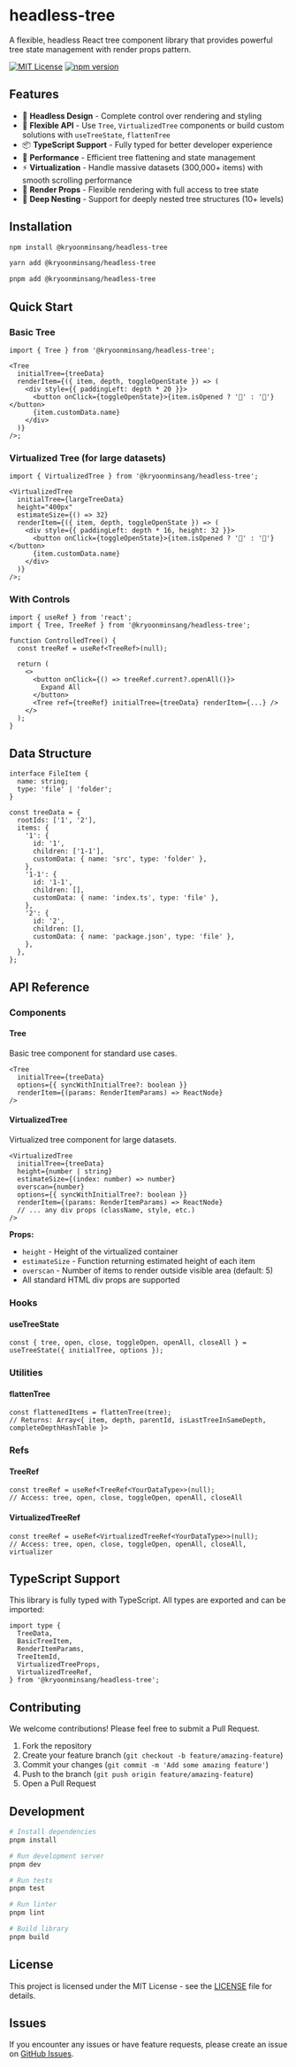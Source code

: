 # headless-tree

A flexible, headless React tree component library that provides powerful tree state management with render props pattern.

[![MIT License](https://img.shields.io/badge/License-MIT-green.svg)](https://choosealicense.com/licenses/mit/)
[![npm version](https://badge.fury.io/js/headless-tree.svg)](https://badge.fury.io/js/headless-tree)

## Features

- 🎯 **Headless Design** - Complete control over rendering and styling
- 🔧 **Flexible API** - Use `Tree`, `VirtualizedTree` components or build custom solutions with `useTreeState`, `flattenTree`
- 📦 **TypeScript Support** - Fully typed for better developer experience
- 🚀 **Performance** - Efficient tree flattening and state management
- ⚡ **Virtualization** - Handle massive datasets (300,000+ items) with smooth scrolling performance
- 🎨 **Render Props** - Flexible rendering with full access to tree state
- 🌳 **Deep Nesting** - Support for deeply nested tree structures (10+ levels)

## Installation

```bash
npm install @kryoonminsang/headless-tree
```

```bash
yarn add @kryoonminsang/headless-tree
```

```bash
pnpm add @kryoonminsang/headless-tree
```

## Quick Start

### Basic Tree

```tsx
import { Tree } from '@kryoonminsang/headless-tree';

<Tree
  initialTree={treeData}
  renderItem={({ item, depth, toggleOpenState }) => (
    <div style={{ paddingLeft: depth * 20 }}>
      <button onClick={toggleOpenState}>{item.isOpened ? '📂' : '📁'}</button>
      {item.customData.name}
    </div>
  )}
/>;
```

### Virtualized Tree (for large datasets)

```tsx
import { VirtualizedTree } from '@kryoonminsang/headless-tree';

<VirtualizedTree
  initialTree={largeTreeData}
  height="400px"
  estimateSize={() => 32}
  renderItem={({ item, depth, toggleOpenState }) => (
    <div style={{ paddingLeft: depth * 16, height: 32 }}>
      <button onClick={toggleOpenState}>{item.isOpened ? '📂' : '📁'}</button>
      {item.customData.name}
    </div>
  )}
/>;
```

### With Controls

```tsx
import { useRef } from 'react';
import { Tree, TreeRef } from '@kryoonminsang/headless-tree';

function ControlledTree() {
  const treeRef = useRef<TreeRef>(null);

  return (
    <>
      <button onClick={() => treeRef.current?.openAll()}>
        Expand All
      </button>
      <Tree ref={treeRef} initialTree={treeData} renderItem={...} />
    </>
  );
}
```

## Data Structure

```tsx
interface FileItem {
  name: string;
  type: 'file' | 'folder';
}

const treeData = {
  rootIds: ['1', '2'],
  items: {
    '1': {
      id: '1',
      children: ['1-1'],
      customData: { name: 'src', type: 'folder' },
    },
    '1-1': {
      id: '1-1',
      children: [],
      customData: { name: 'index.ts', type: 'file' },
    },
    '2': {
      id: '2',
      children: [],
      customData: { name: 'package.json', type: 'file' },
    },
  },
};
```

## API Reference

### Components

#### Tree

Basic tree component for standard use cases.

```tsx
<Tree
  initialTree={treeData}
  options={{ syncWithInitialTree?: boolean }}
  renderItem={(params: RenderItemParams) => ReactNode}
/>
```

#### VirtualizedTree

Virtualized tree component for large datasets.

```tsx
<VirtualizedTree
  initialTree={treeData}
  height={number | string}
  estimateSize={(index: number) => number}
  overscan={number}
  options={{ syncWithInitialTree?: boolean }}
  renderItem={(params: RenderItemParams) => ReactNode}
  // ... any div props (className, style, etc.)
/>
```

**Props:**

- `height` - Height of the virtualized container
- `estimateSize` - Function returning estimated height of each item
- `overscan` - Number of items to render outside visible area (default: 5)
- All standard HTML div props are supported

### Hooks

#### useTreeState

```tsx
const { tree, open, close, toggleOpen, openAll, closeAll } = useTreeState({ initialTree, options });
```

### Utilities

#### flattenTree

```tsx
const flattenedItems = flattenTree(tree);
// Returns: Array<{ item, depth, parentId, isLastTreeInSameDepth, completeDepthHashTable }>
```

### Refs

#### TreeRef

```tsx
const treeRef = useRef<TreeRef<YourDataType>>(null);
// Access: tree, open, close, toggleOpen, openAll, closeAll
```

#### VirtualizedTreeRef

```tsx
const treeRef = useRef<VirtualizedTreeRef<YourDataType>>(null);
// Access: tree, open, close, toggleOpen, openAll, closeAll, virtualizer
```

## TypeScript Support

This library is fully typed with TypeScript. All types are exported and can be imported:

```tsx
import type {
  TreeData,
  BasicTreeItem,
  RenderItemParams,
  TreeItemId,
  VirtualizedTreeProps,
  VirtualizedTreeRef,
} from '@kryoonminsang/headless-tree';
```

## Contributing

We welcome contributions! Please feel free to submit a Pull Request.

1. Fork the repository
2. Create your feature branch (`git checkout -b feature/amazing-feature`)
3. Commit your changes (`git commit -m 'Add some amazing feature'`)
4. Push to the branch (`git push origin feature/amazing-feature`)
5. Open a Pull Request

## Development

```bash
# Install dependencies
pnpm install

# Run development server
pnpm dev

# Run tests
pnpm test

# Run linter
pnpm lint

# Build library
pnpm build
```

## License

This project is licensed under the MIT License - see the [LICENSE](LICENSE) file for details.

## Issues

If you encounter any issues or have feature requests, please create an issue on [GitHub Issues](https://github.com/yoonminsang/headless-tree/issues).
